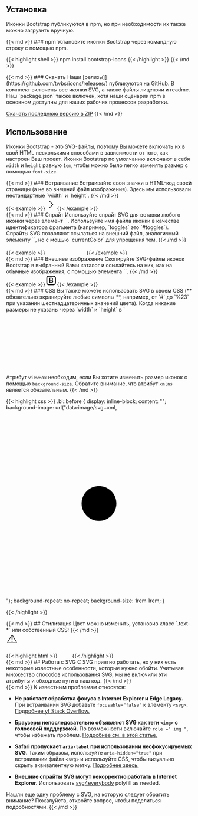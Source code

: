 ---
---

## Установка

Иконки Bootstrap публикуются в npm, но при необходимости их также можно загрузить вручную.

<div class="row my-4">
  <div class="col-md-6">
{{< md >}}
### npm
Установите иконки Bootstrap через командную строку с помощью npm.

{{< highlight shell >}}
npm install bootstrap-icons
{{< /highlight >}}
{{< /md >}}
  </div>
  <div class="col-md-6">
{{< md >}}
### Скачать
Наши [релизы]](https://github.com/twbs/icons/releases/) публикуются на GitHub. В комплект включены все иконки SVG, а также файлы лицензии и readme. Наш `package.json` также включен, хотя наши сценарии npm в основном доступны для наших рабочих процессов разработки.

<a class="btn btn-outline-primary" href="https://github.com/twbs/icons/releases/latest/">Скачать последнюю версию в ZIP</a>
{{< /md >}}
  </div>
</div>

## Использование

Иконки Bootstrap - это SVG-файлы, поэтому Вы можете включать их в свой HTML несколькими способами в зависимости от того, как настроен Ваш проект. Иконки Bootstrap по умолчанию включают в себя `width` и `height` равную `1em`, чтобы можно было легко изменять размер с помощью `font-size`.

<div class="row my-4">
  <div class="col-md-4">
{{< md >}}
### Встраивание
Встраивайте свои значки в HTML-код своей страницы (а не во внешний файл изображения). Здесь мы использовали нестандартные `width` и `height`.
{{< /md >}}
  </div>
  <div class="col-md-8">
    {{< example >}}<svg class="bi bi-chevron-right" width="32" height="32" viewBox="0 0 20 20" fill="currentColor" xmlns="http://www.w3.org/2000/svg"><path fill-rule="evenodd" d="M6.646 3.646a.5.5 0 01.708 0l6 6a.5.5 0 010 .708l-6 6a.5.5 0 01-.708-.708L12.293 10 6.646 4.354a.5.5 0 010-.708z"/></svg>{{< /example >}}
  </div>
</div>

<div class="row my-4">
  <div class="col-md-4">
{{< md >}}
### Спрайт
Используйте спрайт SVG для вставки любого иконки через элемент `<use>`. Используйте имя файла иконки в качестве идентификатора фрагмента (например, `toggles` это `#toggles`). Спрайты SVG позволяют ссылаться на внешний файл, аналогичный элементу `<img>`, но с мощью `currentColor` для упрощения тем.
{{< /md >}}
  </div>
  <div class="col-md-8">
{{< example >}}
<svg class="bi" width="32" height="32" fill="currentColor">
  <use xlink:href="bootstrap-icons.svg#heart-fill"/>
</svg>
<svg class="bi" width="32" height="32" fill="currentColor">
  <use xlink:href="bootstrap-icons.svg#toggles"/>
</svg>
<svg class="bi" width="32" height="32" fill="currentColor">
  <use xlink:href="bootstrap-icons.svg#shop"/>
</svg>
{{< /example >}}
  </div>
</div>

<div class="row my-4">
  <div class="col-md-4">
{{< md >}}
### Внешнее изображение
Скопируйте SVG-файлы иконок Bootstrap в выбранный Вами каталог и ссылайтесь на них, как на обычные изображения, с помощью элемента `<img>`.
{{< /md >}}
  </div>
  <div class="col-md-8">
    {{< example >}}<img src="/assets/img/bootstrap.svg" alt="" width="32" height="32" title="Bootstrap">{{< /example >}}
  </div>
</div>

<div class="row">
  <div class="col-md-4">
{{< md >}}
### CSS
Вы также можете использовать SVG в своем CSS (** обязательно экранируйте любые символы **, например, от `#` до `%23` при указании шестнадцатеричных значений цвета). Когда никакие размеры не указаны через `width` и `height` в `<svg>`, иконка заполнит доступное пространство.

Атрибут `viewBox` необходим, если Вы хотите изменить размер иконок с помощью `background-size`. Обратите внимание, что атрибут `xmlns` является обязательным.
{{< /md >}}
  </div>
  <div class="col-md-8">
{{< highlight css >}}
.bi::before {
  display: inline-block;
  content: "";
  background-image: url("data:image/svg+xml,<svg viewBox='0 0 16 16' fill='%23333' xmlns='http://www.w3.org/2000/svg'><path fill-rule='evenodd' d='M8 9.5a1.5 1.5 0 1 0 0-3 1.5 1.5 0 0 0 0 3z' clip-rule='evenodd'/></svg>");
  background-repeat: no-repeat;
  background-size: 1rem 1rem;
}

{{< /highlight >}}
  </div>
</div>

<div class="row my-4">
  <div class="col-md-4">
{{< md >}}
## Стилизация
Цвет можно изменить, установив класс `.text- *` или собственный CSS:
{{< /md >}}
  </div>
  <div class="col-md-8">
    <div class="bd-example">
      <svg class="bi bi-alert-triangle text-success" width="32" height="32" viewBox="0 0 20 20" fill="currentColor" xmlns="http://www.w3.org/2000/svg">
        <path fill-rule="evenodd" d="M9.938 4.016a.146.146 0 00-.054.057L3.027 15.74a.176.176 0 00-.002.183c.016.03.037.05.054.06.015.01.034.017.066.017h13.713a.12.12 0 00.066-.017.163.163 0 00.055-.06.176.176 0 00-.003-.183L10.12 4.073a.146.146 0 00-.054-.057.13.13 0 00-.063-.016.13.13 0 00-.064.016zm1.043-.45a1.13 1.13 0 00-1.96 0L2.166 15.233c-.457.778.091 1.767.98 1.767h13.713c.889 0 1.438-.99.98-1.767L10.982 3.566z"/>
        <rect width="2" height="2" x="9.002" y="13" rx="1"/>
        <path d="M9.1 7.995a.905.905 0 111.8 0l-.35 3.507a.553.553 0 01-1.1 0L9.1 7.995z"/>
      </svg>
    </div>
{{< highlight html >}}
<svg class="bi bi-alert-triangle text-success" width="32" height="32" viewBox="0 0 20 20" fill="currentColor" xmlns="http://www.w3.org/2000/svg">
  ...
</svg>
{{< /highlight >}}
  </div>
</div>

<div class="row my-4">
  <div class="col-md-4">
{{< md >}}
## Работа с SVG
С SVG приятно работать, но у них есть некоторые известные особенности, которые нужно обойти. Учитывая множество способов использования SVG, мы не включили эти атрибуты и обходные пути в наш код.
{{< /md >}}
  </div>
  <div class="col-md-8">
{{< md >}}
К известным проблемам относятся:

- **Не работает обработка фокуса в Internet Explorer и Edge Legacy.** При встраивании SVG добавьте `focusable="false"` к элементу `<svg>`. [Подробнее yf Stack Overflow.](https://stackoverflow.com/questions/18646111/disable-onfocus-event-for-svg-element)

- **Браузеры непоследовательно объявляют SVG как теги `<img>` с голосовой поддержкой.** По возможности включайте `role =" img "`, чтобы избежать проблем. [Подробнее см. в этой статье.](https://simplyaccessible.com/article/7-solutions-svgs/#acc-heading-2)

- **Safari пропускает `aria-label` при использовании несфокусируемых SVG.** Таким образом, используйте `aria-hidden="true"` при встраивании файла `<svg>` и используйте CSS, чтобы визуально скрыть эквивалентную метку. [Подробнее здесь.](https://simplyaccessible.com/article/7-solutions-svgs/#acc-heading-6)

- **Внешние спрайты SVG могут некорректно работать в Internet Explorer.** Использовать [svg4everybody](https://github.com/jonathantneal/svg4everybody) polyfill as needed.

Нашли еще одну проблему с SVG, на которую следует обратить внимание? Пожалуйста, откройте вопрос, чтобы поделиться подробностями.
{{< /md >}}
  </div>
</div>

